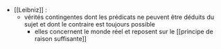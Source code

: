 - [[Leibniz]] :
	- vérités contingentes dont les prédicats ne peuvent être déduits du sujet et dont le contraire est toujours possible
        - elles concernent le monde réel et reposent sur le [[principe de raison suffisante]]
